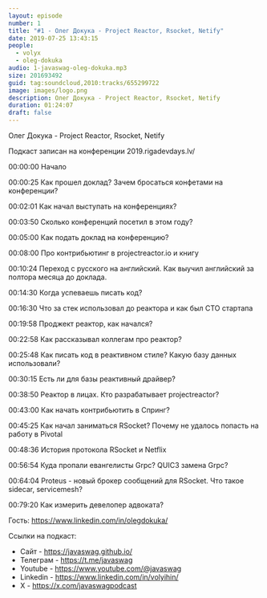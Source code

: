 ```yaml
---
layout: episode
number: 1
title: "#1 - Олег Докука - Project Reactor, Rsocket, Netify"
date: 2019-07-25 13:43:15
people:
  - volyx
  - oleg-dokuka
audio: 1-javaswag-oleg-dokuka.mp3
size: 201693492
guid: tag:soundcloud,2010:tracks/655299722
image: images/logo.png
description: Олег Докука - Project Reactor, Rsocket, Netify
duration: 01:24:07
draft: false
---
```


Олег Докука - Project Reactor, Rsocket, Netify

Подкаст записан на конференции 2019.rigadevdays.lv/

00:00:00 Начало

00:00:25 Как прошел доклад? Зачем бросаться конфетами на конференции?

00:02:01 Как начал выступать на конференциях?

00:03:50 Сколько конференций посетил в этом году?

00:05:00 Как подать доклад на конференцию?

00:08:00 Про контрибьютинг в projectreactor.io и книгу

00:10:24 Переход с русского на английский. Как выучил английский за полтора месяца до доклада.

00:14:30 Когда успеваешь писать код?

00:16:30 Что за стек использовал до реактора и как был CTO стартапа

00:19:58 Проджект реактор, как начался?

00:22:58 Как рассказывал коллегам про реактор?

00:25:48 Как писать код в реактивном стиле? Какую базу данных использовали?

00:30:15 Есть ли для базы реактивный драйвер?

00:38:50 Реактор в лицах. Кто разрабатывает projectreactor?

00:43:00 Как начать контрибьютить в Спринг?

00:45:25 Как начал заниматься RSocket? Почему не удалось попасть на работу в Pivotal

00:48:36 История протокола RSocket и Netflix

00:56:54 Куда пропали евангелисты Grpc? QUIC3 замена Grpc?

00:64:04 Proteus - новый брокер сообщений для RSocket. Что такое sidecar, servicemesh?

00:79:20 Как измерить девелопер адвоката?

Гость: https://www.linkedin.com/in/olegdokuka/

Ссылки на подкаст:

* Сайт -  https://javaswag.github.io/
* Телеграм - https://t.me/javaswag
* Youtube - https://www.youtube.com/@javaswag
* Linkedin - https://www.linkedin.com/in/volyihin/
* X - https://x.com/javaswagpodcast